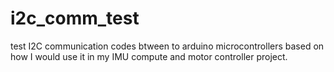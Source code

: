 # i2c_comm_test
test I2C communication codes btween to arduino microcontrollers based on how I would use it in my IMU compute and motor controller project. 
